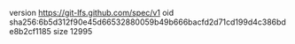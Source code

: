 version https://git-lfs.github.com/spec/v1
oid sha256:6b5d312f90e45d66532880059b49b666bacfd2d71cd199d4c386bde8b2cf1185
size 12995
